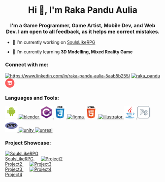 <h1 align="center">Hi 👋, I'm Raka Pandu Aulia</h1>
<h3 align="center">I'm a Game Programmer, Game Artist, Mobile Dev, and Web Dev. I am open to all feedback, as it helps me correct mistakes.</h3>

- 🔭 I’m currently working on [SoulsLikeRPG](https://github.com/RakaPanduAulia/SoulsLikeRPG.git)

- 🌱 I’m currently learning **3D Modelling, Mixed Reality Game**

<h3 align="left">Connect with me:</h3>
<p align="left">
<a href="https://linkedin.com/in/https://www.linkedin.com/in/raka-pandu-aulia-5aab5b255/" target="_blank"><img align="center" src="https://raw.githubusercontent.com/rahuldkjain/github-profile-readme-generator/master/src/images/icons/Social/linked-in-alt.svg" alt="https://www.linkedin.com/in/raka-pandu-aulia-5aab5b255/" height="30" width="40" /></a>
<a href="https://instagram.com/raka_pandu" target="_blank"><img align="center" src="https://raw.githubusercontent.com/rahuldkjain/github-profile-readme-generator/master/src/images/icons/Social/instagram.svg" alt="raka_pandu" height="30" width="40" /></a>
<a href="https://byakkohen.itch.io" target="_blank"><img align="center" src="https://github.com/RakaPanduAulia/ImgSource/blob/dec7dc528b546484a26aed22fc8da85840dbd3d0/Social/itch.io.png" alt="auruuu" height="30" width="30" /></a>
</p>

<h3 align="left">Languages and Tools:</h3>
<p align="left"> 
<a href="https://developer.android.com" target="_blank" rel="noreferrer"> 
    <img src="https://raw.githubusercontent.com/devicons/devicon/master/icons/android/android-original-wordmark.svg" alt="android" width="40" height="40"/> 
</a> 
<a href="https://www.blender.org/" target="_blank" rel="noreferrer"> 
    <img src="https://download.blender.org/branding/community/blender_community_badge_white.svg" alt="blender" width="40" height="40"/> 
</a> 
<a href="https://www.w3schools.com/cs/" target="_blank" rel="noreferrer"> 
    <img src="https://raw.githubusercontent.com/devicons/devicon/master/icons/csharp/csharp-original.svg" alt="csharp" width="40" height="40"/> 
</a> 
<a href="https://www.w3schools.com/css/" target="_blank" rel="noreferrer"> 
    <img src="https://raw.githubusercontent.com/devicons/devicon/master/icons/css3/css3-original-wordmark.svg" alt="css3" width="40" height="40"/> 
</a> 
<a href="https://www.figma.com/" target="_blank" rel="noreferrer"> 
    <img src="https://www.vectorlogo.zone/logos/figma/figma-icon.svg" alt="figma" width="40" height="40"/> 
</a> 
<a href="https://www.w3.org/html/" target="_blank" rel="noreferrer"> 
    <img src="https://raw.githubusercontent.com/devicons/devicon/master/icons/html5/html5-original-wordmark.svg" alt="html5" width="40" height="40"/> 
</a> 
<a href="https://www.adobe.com/in/products/illustrator.html" target="_blank" rel="noreferrer"> 
    <img src="https://www.vectorlogo.zone/logos/adobe_illustrator/adobe_illustrator-icon.svg" alt="illustrator" width="40" height="40"/> 
</a> 
<a href="https://www.java.com" target="_blank" rel="noreferrer"> 
    <img src="https://raw.githubusercontent.com/devicons/devicon/master/icons/java/java-original.svg" alt="java" width="40" height="40"/> 
</a> 
<a href="https://www.photoshop.com/en" target="_blank" rel="noreferrer"> 
    <img src="https://raw.githubusercontent.com/devicons/devicon/master/icons/photoshop/photoshop-line.svg" alt="photoshop" width="40" height="40"/> 
</a> 
<a href="https://www.php.net" target="_blank" rel="noreferrer"> 
    <img src="https://raw.githubusercontent.com/devicons/devicon/master/icons/php/php-original.svg" alt="php" width="40" height="40"/> 
</a> 
<a href="https://unity.com/" target="_blank" rel="noreferrer"> 
    <img src="https://www.vectorlogo.zone/logos/unity3d/unity3d-icon.svg" alt="unity" width="40" height="40"/> 
</a> 
<a href="https://unrealengine.com/" target="_blank" rel="noreferrer"> 
    <img src="https://raw.githubusercontent.com/kenangundogan/fontisto/036b7eca71aab1bef8e6a0518f7329f13ed62f6b/icons/svg/brand/unreal-engine.svg" alt="unreal" width="40" height="40"/> 
</a> 
</p>

<h3 align="left">Project Showcase:</h3>
<p align="left">
    <a href="https://github.com/RakaPanduAulia/SoulsLikeRPG" target="_blank" style="margin-right: 20px;">
        <img src="https://via.placeholder.com/150" alt="SoulsLikeRPG" width="150" height="150"/>
        <br/>
        <span>SoulsLikeRPG</span>
    </a>
    <a href="https://github.com/RakaPanduAulia/Project2" target="_blank" style="margin-right: 20px;">
        <img src="https://via.placeholder.com/150" alt="Project2" width="150" height="150"/>
        <br/>
        <span>Project2</span>
    </a>
    <a href="https://github.com/RakaPanduAulia/Project3" target="_blank" style="margin-right: 20px;">
        <img src="https://via.placeholder.com/150" alt="Project3" width="150" height="150"/>
        <br/>
        <span>Project3</span>
    </a>
    <a href="https://github.com/RakaPanduAulia/Project4" target="_blank">
        <img src="https://via.placeholder.com/150" alt="Project4" width="150" height="150"/>
        <br/>
        <span>Project4</span>
    </a>
</p>

<!-- Future project showcase area -->
<!-- Add more projects here in the future as needed -->
<!-- Example:
<p align="left">
    <a href="https://github.com/RakaPanduAulia/Project5" target="_blank" style="margin-right: 20px;">
        <img src="https://via.placeholder.com/150" alt="Project5" width="150" height="150"/>
        <br/>
        <span>Project5</span>
    </a>
    <a href="https://github.com/RakaPanduAulia/Project6" target="_blank">
        <img src="https://via.placeholder.com/150" alt="Project6" width="150" height="150"/>
        <br/>
        <span>Project6</span>
    </a>
</p>
-->
